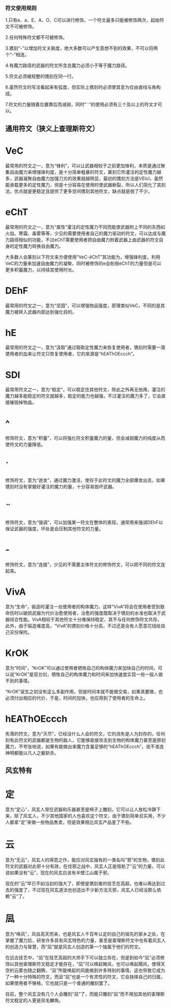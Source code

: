 ### 符文使用规则

1.只有e、a、E、A、O、C可以进行修饰，一个符文最多只能被修饰两次，起始符文不可被修饰。

2.任何特殊符文都不可被修饰。

3.镌刻“-”以增加符文关联度，绝大多数可以产生意想不到的效果，不可以将两个“-”相连。

4.有魔力路径的武器的符文所含总魔力必须小于等于魔力路径。

5.符文必须被规整的镌刻在同一行。

6.虽然符文的写法看起来有弧度，但实际上镌刻时必须使其变为仅由直线与角构成。

7.符文的力量随着位置靠后而减弱，同时“¨”的使用必须有三个及以上的符文才可以。

## 通用符文（狭义上查理斯符文）

# VeC

最常用的符文之一，意为“锋利”，可以让武器相较于之前更加锋利，本质是通过聚集自由魔力来增强锋利度，是十分简单粗暴的符文，篆刻它所灌注的定性魔力越多，武器凝聚自由魔力加强刀刃的效果就越明显，最初的镌刻方法是VEIcI，虽然能承载更多的定性魔力，但是十分容易在使用时使武器断裂，所以人们简化了其刻法，优点就是更稳定且提供了更多空间镌刻其他符文，缺点就是弱了不少。

# eChT

最常用的符文之一，意为“属性”灌注的定性魔力不同而能使武器附上不同的东西如火焰、寒霜、毒雾等等，少见的需要使用者自己的魔力驱动的符文，可以达成与魔力路径相似的功能，不过eChT需要使用者把自由魔力附着武器上由武器的符文自身的定性魔力转换自由魔力。

大多数人会篆刻以下符文来方便使用“VeC-êChT”其功能为，增强锋利度，利用VeC的力量来加速自由魔力的凝聚，同时被修饰的e会削弱eChT的力量但是可以更多积蓄魔力，以持续其使用时长。

# DEhF

最常用的符文之一，意为“坚固”，可以增强物品强度，原理类似VeC，不同的是其魔力被转入武器内部达到强化目的。

# hE

最常用的符文之一，意为“汲取”通过吸取定性魔力来恢复使用者，镌刻时需要一滴使用者的血来让符文只恢复使用者，它的来源是“hEAThOEccch”。

# SDl

最常用符文之一，意为“稳定”，可以稳定住其他符文，除此之外再无他用，灌注的魔力越多能稳定的符文就越多，稳定的能力也越强，不过灌注的魔力多了，它会直接摧毁掉物品。

# ^

修饰符文，意为“积蓄”，可以将强化符文积蓄魔力的量，但会减弱魔力的纯度从而使符文的力量降低。

# ˊ

修饰符文，意为“迸发”，通过魔力激活，使存于此符文的魔力全部爆发出去，如果镌刻时没有掌握好灌注的魔力的量，十分容易毁坏武器。

# ¨

修饰符文，意为“强调”，可以加强某一符文在整体的表现，通常用来强调DEhF以保证武器的强度，坏处是会压制其他符文的力量。

# ­­-

修饰符文，意为“连接”，少见的不需要主体符文的修饰符文，可以把不同的符文连起来。

# VivA

意为“生命”，锻造时灌注一丝使用者的构体魔力，这样“VivA”将会在使用者受到致命伤时以破损武器为代价治愈使用者，治愈的强度既取决于镌刻的水准也取决于武器综合性能。VivA相较于其他符文十分难保持稳定，其不与任何修饰符文共存，此外，由于锻造难度高，“VivA”的镌刻价格十分高，不过还是会有人愿意花钱给自己买份保险。

# KrOK

意为“时间”，“KrOK”可以通过使用者牺牲自己的构体魔力来加快自己的时间，可以说“KrOK”是双刃剑，牺牲自己的构体魔力和时间来加快速度实现一些一般人做不到的事情。

“KrOK”诞生之初没有这么多副作用，但是时间本就不能做交易，如果真要做，也必须付出相应的代价，于是，时间的加快，也应用到了使用者的生命上。

# hEAThOEccch

失落的符文，意为“灭尽”，已经没什么人会的符文，它的消失是人为封存的，任何刻有此符文的武器都是生物的敌人，它能够直接攻击到生物的构体魔力甚至是原初魔力，不夸张地说，如果有能做出来魔力含量足够的“hEAThOEccch”，说不准连神明都能以凡人之躯斩杀。

## 风玄特有

# 定

意为“定心”，风玄人常在武器和乐器甚至是椅子上雕刻，它可以让人放松冷静下来，除了风玄人，不少其他国家的人也喜欢这个符文，由于镌刻简单且实用，不少人都拿“定”来做一些物品售卖，但是效果相比风玄产品差了不些。

# 云

意为“无云”，风玄人的得意之作，能应对风玄独有的一类名叫“邪”的生物，镌刻此符文的武器对此邪十分有效，在伐邪之战中，风玄人正是借助了“云”的力量，可以说如果没有“云”，现在的风玄应该有半壁江山属于邪。

现在的“云”早已不如当初的强大了，即使是镌刻者的技艺在高超，也难以再达到过去的强度了，不过现在风玄道法也创造出不少新方法灭邪，风玄人已经没那么依赖“云”了。

# 凨

意为“唤风”，风自高天而来，也是风玄人千百年认定的自己的祖先的家乡之处，在掌握了魔力后，研发许多具有风玄特色的力量，甚至是查理斯符文中也有着风玄人的创造力与智慧，而“凨”就是风玄人创造的第一个独属于他们的符文。

在远古技艺中，“凨”在技艺高超的大师手下可以独立存在，但是到如今“凨”必须修饰以其他查理斯符文稳定才能存在，“凨”可以唤起微风，也可以唤起飓风，使得天空的云雾也随之翻腾，“凨”所能唤起的风能做到许多特别的事情，这也导致它成为了一种十分特殊的符文，而且“凨”也是一个有灵性的符文，它会抉择自己的归属，如果使用者不够格，它也就只是一个普通的雕刻罢了。

目前，整个风玄没有几个人会雕刻“凨”了，而能只雕刻“凨”而不用加其他的查理斯符文稳定的人更是凤毛麟角。

